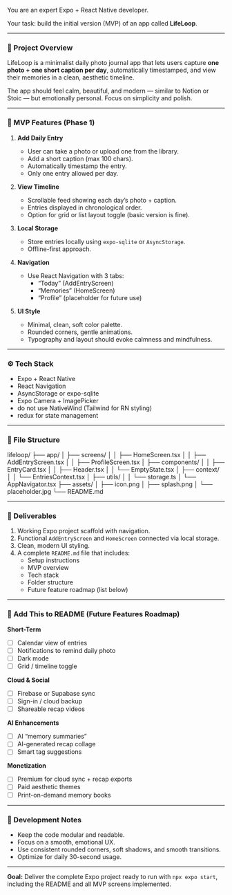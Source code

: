 You are an expert Expo + React Native developer.

Your task: build the initial version (MVP) of an app called **LifeLoop**.

---

### 🧭 Project Overview
LifeLoop is a minimalist daily photo journal app that lets users capture **one photo + one short caption per day**, automatically timestamped, and view their memories in a clean, aesthetic timeline.

The app should feel calm, beautiful, and modern — similar to Notion or Stoic — but emotionally personal. Focus on simplicity and polish.

---

### 🎯 MVP Features (Phase 1)
1. **Add Daily Entry**
   - User can take a photo or upload one from the library.
   - Add a short caption (max 100 chars).
   - Automatically timestamp the entry.
   - Only one entry allowed per day.

2. **View Timeline**
   - Scrollable feed showing each day’s photo + caption.
   - Entries displayed in chronological order.
   - Option for grid or list layout toggle (basic version is fine).

3. **Local Storage**
   - Store entries locally using `expo-sqlite` or `AsyncStorage`.
   - Offline-first approach.

4. **Navigation**
   - Use React Navigation with 3 tabs:
     - “Today” (AddEntryScreen)
     - “Memories” (HomeScreen)
     - “Profile” (placeholder for future use)

5. **UI Style**
   - Minimal, clean, soft color palette.
   - Rounded corners, gentle animations.
   - Typography and layout should evoke calmness and mindfulness.

---

### ⚙️ Tech Stack
- Expo + React Native
- React Navigation
- AsyncStorage or expo-sqlite
- Expo Camera + ImagePicker
- do not use NativeWind (Tailwind for RN styling)
- redux for state management

---

### 📁 File Structure
lifeloop/
├── app/
│ ├── screens/
│ │ ├── HomeScreen.tsx
│ │ ├── AddEntryScreen.tsx
│ │ ├── ProfileScreen.tsx
│ ├── components/
│ │ ├── EntryCard.tsx
│ │ ├── Header.tsx
│ │ └── EmptyState.tsx
│ ├── context/
│ │ └── EntriesContext.tsx
│ ├── utils/
│ │ └── storage.ts
│ └── AppNavigator.tsx
├── assets/
│ ├── icon.png
│ ├── splash.png
│ └── placeholder.jpg
└── README.md

---

### 🧩 Deliverables
1. Working Expo project scaffold with navigation.
2. Functional `AddEntryScreen` and `HomeScreen` connected via local storage.
3. Clean, modern UI styling.
4. A complete `README.md` file that includes:
   - Setup instructions
   - MVP overview
   - Tech stack
   - Folder structure
   - Future feature roadmap (list below)

---

### 🧠 Add This to README (Future Features Roadmap)
**Short-Term**
- [ ] Calendar view of entries  
- [ ] Notifications to remind daily photo  
- [ ] Dark mode  
- [ ] Grid / timeline toggle  

**Cloud & Social**
- [ ] Firebase or Supabase sync  
- [ ] Sign-in / cloud backup  
- [ ] Shareable recap videos  

**AI Enhancements**
- [ ] AI “memory summaries”  
- [ ] AI-generated recap collage  
- [ ] Smart tag suggestions  

**Monetization**
- [ ] Premium for cloud sync + recap exports  
- [ ] Paid aesthetic themes  
- [ ] Print-on-demand memory books  

---

### 🧰 Development Notes
- Keep the code modular and readable.
- Focus on a smooth, emotional UX.
- Use consistent rounded corners, soft shadows, and smooth transitions.
- Optimize for daily 30-second usage.

---

**Goal:** Deliver the complete Expo project ready to run with `npx expo start`, including the README and all MVP screens implemented.

